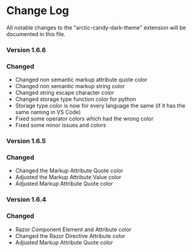# Change Log

All notable changes to the "arctic-candy-dark-theme" extension will be documented in this file.


### Version 1.6.6

### Changed

- Changed non semantic markup attribute quote color
- Changed non semantic markup string color
- Changed string escape character color
- Changed storage type function color for python
- Storage type color is now for every language the same (if it has the same naming in VS Code)
- Fixed some operator colors which had the wrong color
- Fixed some minor issues and colors

### Version 1.6.5

### Changed

- Changed the Markup Attribute Quote color
- Adjusted the Markup Attribute Value color
- Adjusted Markup Attribute Quote color

### Version 1.6.4

### Changed

- Razor Component Element and Attribute color
- Changed the Razor Directive Attribute color
- Adjusted Markup Attribute Quote color
